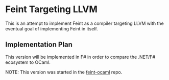 # Feint Targeting LLVM

This is an attempt to implement Feint as a compiler targeting LLVM with
the eventual goal of implementing Feint in itself.

## Implementation Plan

This version will be implemented in F# in order to compare the .NET/F#
ecosystem to OCaml.

NOTE: This version was started in the [feint-ocaml] repo.

[feint-ocaml]: https://github.com/feint-lang/feint-ocaml/tree/fsharp
